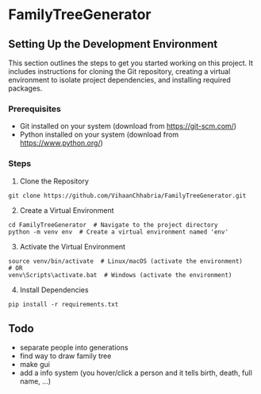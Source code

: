 # FamilyTreeGenerator

## Setting Up the Development Environment
This section outlines the steps to get you started working on this project. It includes instructions for cloning the Git repository, creating a virtual environment to isolate project dependencies, and installing required packages.

### Prerequisites
- Git installed on your system (download from https://git-scm.com/)
- Python installed on your system (download from https://www.python.org/)

### Steps
1. Clone the Repository
```
git clone https://github.com/VihaanChhabria/FamilyTreeGenerator.git
```

2. Create a Virtual Environment
```
cd FamilyTreeGenerator  # Navigate to the project directory
python -m venv env  # Create a virtual environment named 'env'
```

3. Activate the Virtual Environment
```
source venv/bin/activate  # Linux/macOS (activate the environment)
# OR
venv\Scripts\activate.bat  # Windows (activate the environment)
```

4. Install Dependencies
```
pip install -r requirements.txt
```

## Todo
- separate people into generations
- find way to draw family tree
- make gui
- add a info system (you hover/click a person and it tells birth, death, full name, ...)
